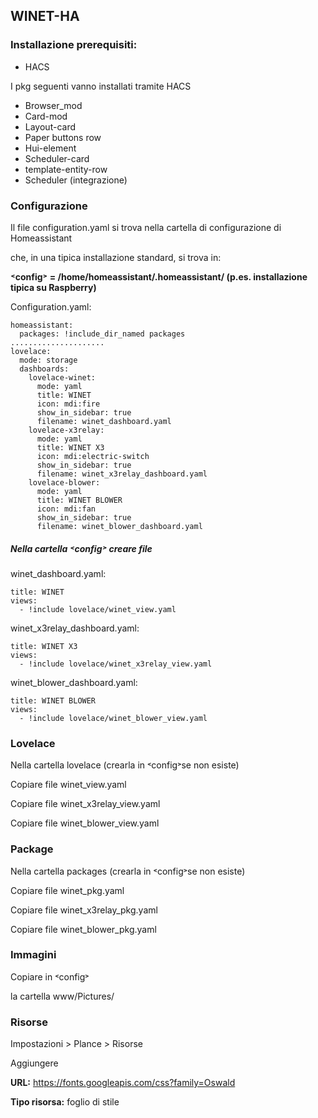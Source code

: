 ## WINET-HA

### Installazione prerequisiti:

-	HACS
  
I pkg seguenti vanno installati tramite HACS
-	Browser_mod
-	Card-mod
-	Layout-card
- Paper buttons row
- Hui-element
-	Scheduler-card
-	template-entity-row
-	Scheduler (integrazione)

### Configurazione

Il file configuration.yaml si trova nella cartella di configurazione di Homeassistant

che, in una tipica installazione standard, si trova in:

**˂config˃ = /home/homeassistant/.homeassistant/ (p.es.  installazione tipica su Raspberry)**

Configuration.yaml:

```
homeassistant:
  packages: !include_dir_named packages
.....................
lovelace:
  mode: storage
  dashboards:
    lovelace-winet:
      mode: yaml
      title: WINET
      icon: mdi:fire
      show_in_sidebar: true
      filename: winet_dashboard.yaml
    lovelace-x3relay:
      mode: yaml
      title: WINET X3
      icon: mdi:electric-switch
      show_in_sidebar: true
      filename: winet_x3relay_dashboard.yaml
    lovelace-blower:
      mode: yaml
      title: WINET BLOWER
      icon: mdi:fan
      show_in_sidebar: true
      filename: winet_blower_dashboard.yaml   
```
 


##### Nella cartella ˂config˃ creare  file 
winet_dashboard.yaml:
```
title: WINET
views:
  - !include lovelace/winet_view.yaml
```

winet_x3relay_dashboard.yaml:
```
title: WINET X3
views:
  - !include lovelace/winet_x3relay_view.yaml
```

winet_blower_dashboard.yaml:
```
title: WINET BLOWER
views:
  - !include lovelace/winet_blower_view.yaml
```
 
### Lovelace
Nella cartella lovelace  (crearla in ˂config˃se non esiste)

Copiare file winet_view.yaml

Copiare file winet_x3relay_view.yaml

Copiare file winet_blower_view.yaml

### Package

Nella cartella packages (crearla in ˂config˃se non esiste)

Copiare file winet_pkg.yaml

Copiare file winet_x3relay_pkg.yaml

Copiare file winet_blower_pkg.yaml

### Immagini
Copiare in ˂config˃

la cartella www/Pictures/
 
### Risorse
Impostazioni > Plance > Risorse

Aggiungere 

**URL:** https://fonts.googleapis.com/css?family=Oswald

**Tipo risorsa:** foglio di stile

 
